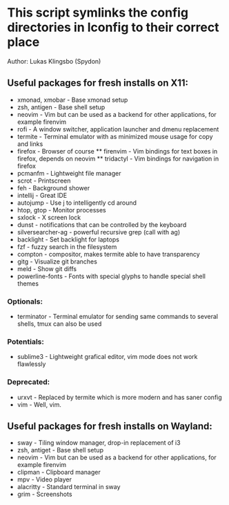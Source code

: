 # This script symlinks the config directories in lconfig to their correct place
Author: Lukas Klingsbo (Spydon)

## Useful packages for fresh installs on X11:
* xmonad, xmobar - Base xmonad setup
* zsh, antigen - Base shell setup
* neovim - Vim but can be used as a backend for other applications, for example firenvim
* rofi - A window switcher, application launcher and dmenu replacement
* termite - Terminal emulator with as minimized mouse usage for copy and links
* firefox - Browser of course
** firenvim - Vim bindings for text boxes in firefox, depends on neovim
** tridactyl - Vim bindings for navigation in firefox
* pcmanfm - Lightweight file manager
* scrot - Printscreen
* feh - Background shower
* intellij - Great IDE
* autojump - Use j to intelligently cd around
* htop, gtop - Monitor processes
* sxlock - X screen lock
* dunst - notifications that can be controlled by the keyboard
* silversearcher-ag - powerful recursive grep (call with ag)
* backlight - Set backlight for laptops
* fzf - fuzzy search in the filesystem
* compton - compositor, makes termite able to have transparency
* gitg - Visualize git branches
* meld - Show git diffs
* powerline-fonts - Fonts with special glyphs to handle special shell themes

### Optionals:
* terminator - Terminal emulator for sending same commands to several shells, tmux can also be used

### Potentials:
* sublime3 - Lightweight grafical editor, vim mode does not work flawlessly

### Deprecated:
* urxvt - Replaced by termite which is more modern and has saner config
* vim - Well, vim.

## Useful packages for fresh installs on Wayland:
* sway - Tiling window manager, drop-in replacement of i3
* zsh, antiget - Base shell setup
* neovim - Vim but can be used as a backend for other applications, for example firenvim
* clipman - Clipboard manager
* mpv - Video player
* alacritty - Standard terminal in sway
* grim - Screenshots
